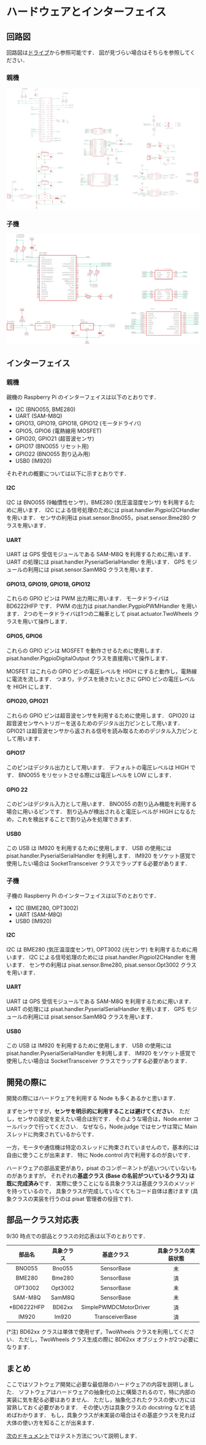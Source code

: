 # ハードウェアとインターフェイス

## 回路図

回路図は[ドライブ](https://drive.google.com/drive/u/3/folders/1yeRXrsquoPqAf5KEmQhBFVWh2i_2MZr4)から参照可能です．
図が見づらい場合はそちらを参照してください．

### 親機

![master](./res/2020can_master_sch_v5.png "master")

### 子機

![slave](./res/2020can_slave_sch_v3.png "slave")

## インターフェイス

### 親機

親機の Raspberry Pi のインターフェイスは以下のとおりです．

- I2C (BNO055, BME280)
- UART (SAM-M8Q)
- GPIO13, GPIO19, GPIO18, GPIO12 (モータドライバ)
- GPIO5, GPIO6 (電熱線用 MOSFET)
- GPIO20, GPIO21 (超音波センサ)
- GPIO17 (BNO055 リセット用)
- GPIO22 (BNO055 割り込み用)
- USB0 (IM920)

それぞれの概要については以下に示すとおりです．

#### I2C

I2C は BNO055 (9軸慣性センサ)，BME280 (気圧温湿度センサ) を利用するために用います．
I2C による信号処理のためには pisat.handler.PigpioI2CHandler を用います．
センサの利用は pisat.sensor.Bno055，pisat.sensor.Bme280 クラスを用います．

#### UART

UART は GPS 受信モジュールである SAM-M8Q を利用するために用います．
UART の処理には pisat.handler.PyserialSerialHandler を用います．
GPS モジュールの利用には pisat.sensor.SamM8Q クラスを用います．

#### GPIO13, GPIO19, GPIO18, GPIO12

これらの GPIO ピンは PWM 出力用に用います．
モータドライバは BD6222HFP です．
PWM の出力は pisat.handler.PygpioPWMHandler を用います．
2つのモータドライバは1つの二輪車として pisat.actuator.TwoWheels クラスを用いて操作します．

#### GPIO5, GPIO6

これらの GPIO ピンは MOSFET を動作させるために使用します．
pisat.handler.PigpioDigitalOutput クラスを直接用いて操作します．

MOSFET はこれらの GPIO ピンの電圧レベルを HIGH にすると動作し，電熱線に電流を流します．
つまり，テグスを焼きたいときに GPIO ピンの電圧レベルを HIGH にします．

#### GPIO20, GPIO21

これらの GPIO ピンは超音波センサを利用するために使用します．
GPIO20 は超音波センサへトリガーを送るためのデジタル出力ピンとして用います．
GPIO21 は超音波センサから返される信号を読み取るためのデジタル入力ピンとして用います．

#### GPIO17

このピンはデジタル出力として用います．
デフォルトの電圧レベルは HIGH です．
BNO055 をリセットさせる際には電圧レベルを LOW にします．

#### GPIO 22

このピンはデジタル入力として用います．
BNO055 の割り込み機能を利用する場合に用いるピンです．
割り込みが検出されると電圧レベルが HIGH になるため，これを検出することで割り込みを処理できます．

#### USB0

この USB は IM920 を利用するために使用します．
USB の使用には pisat.handler.PyserialSerialHandler を利用します．
IM920 をソケット感覚で使用したい場合は SocketTransceiver クラスでラップする必要があります．


### 子機

子機の Raspberry Pi のインターフェイスは以下のとおりです．

- I2C (BME280, OPT3002)
- UART (SAM-M8Q)
- USB0 (IM920)

#### I2C

I2C は BME280 (気圧温湿度センサ), OPT3002 (光センサ) を利用するために用います．
I2C による信号処理のためには pisat.handler.PigpioI2CHandler を用います．
センサの利用は pisat.sensor.Bme280, pisat.sensor.Opt3002 クラスを用います．

#### UART

UART は GPS 受信モジュールである SAM-M8Q を利用するために用います．
UART の処理には pisat.handler.PyserialSerialHandler を用います．
GPS モジュールの利用には pisat.sensor.SamM8Q クラスを用います．

#### USB0

この USB は IM920 を利用するために使用します．
USB の使用には pisat.handler.PyserialSerialHandler を利用します．
IM920 をソケット感覚で使用したい場合は SocketTransceiver クラスでラップする必要があります．


## 開発の際に

開発の際にはハードウェアを利用する Node も多くあるかと思います．

まずセンサですが，**センサを明示的に利用することは避けてください**．
ただし，センサの設定を変えたい場合は別です．
そのような場合は，Node.enter コールバックで行ってください．
なぜなら，Node.judge ではセンサは常に Main スレッドに拘束されているからです．

一方，モータや通信機は特定のスレッドに拘束されていませんので，基本的には自由に使うことが出来ます．
特に Node.control 内で利用するのが良いです．

ハードウェアの部品変更があり，pisat のコンポーネントが追いついていないものがありますが，
それぞれの**基底クラス (Base の名前がついているクラス) は既に完成済み**です．
実際に使うことになる具象クラスは基底クラスのメソッドを持っているので，
具象クラスが完成していなくてもコード自体は書けます (具象クラスの実装を行うのは pisat 管理者の役目です)．

## 部品ークラス対応表

9/30 時点での部品とクラスの対応表は以下のとおりです．

| 部品名    | 具象クラス | 基底クラス                  | 具象クラスの実装状態
:----------:|:----------:|:---------------------------:|:----------------------------:
BNO055      | Bno055     | SensorBase                  | 未
BME280      | Bme280     | SensorBase                  | 済
OPT3002     | Opt3002    | SensorBase                  | 未
SAM-M8Q     | SamM8Q     | SensorBase                  | 未
*BD6222HFP  | BD62xx     | SimplePWMDCMotorDriver      | 済
IM920       | Im920      | TransceiverBase             | 済

(*注) BD62xx クラスは単体で使用せず，TwoWheels クラスを利用してください．
ただし，TwoWheels クラス生成の際に BD62xx オブジェクトが2つ必要になります．


## まとめ

ここではソフトウェア開発に必要な最低限のハードウェアの内容を説明しました．
ソフトウェアはハードウェアの抽象化の上に構築されるので，特に内部の実装に気を配る必要はありません．
ただし，抽象化されたクラスの使い方には習熟しておく必要があります．
その使い方は具象クラスの docstring などを読めばわかります．
もし，具象クラスが未実装の場合はその基底クラスを見れば大体の使い方を知ることが出来ます．

[次のドキュメント](./test.md)ではテスト方法について説明します．
